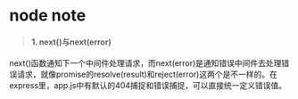 node note
===========================

> #### 1. next()与next(error)
next()函数通知下一个中间件处理请求，而next(error)是通知错误中间件去处理错误请求，就像promise的resolve(result)和reject(error)这两个是不一样的。在express里，app.js中有默认的404捕捉和错误捕捉，可以直接统一定义错误值。
